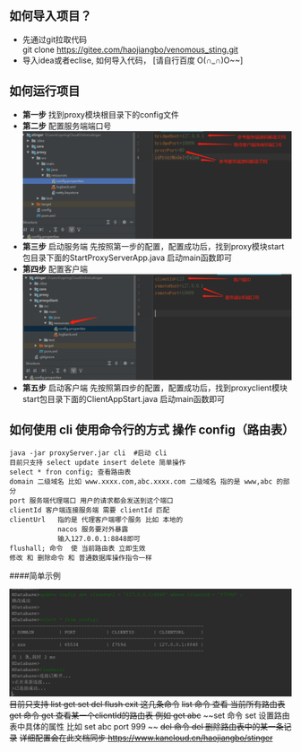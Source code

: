 
##  如何导入项目？
* 先通过git拉取代码  
git clone https://gitee.com/haojiangbo/venomous_sting.git 
* 导入idea或者eclise, 如何导入代码， [请自行百度 O(∩_∩)O~~]
## 如何运行项目


* **第一步** 找到proxy模块根目录下的config文件
* **第二步** 配置服务端端口号
![](images/508c479ec1463fb999635899bc27209.png)
* **第三步** 启动服务端
先按照第一步的配置，配置成功后，找到proxy模块start包目录下面的StartProxyServerApp.java 启动main函数即可
* **第四步** 配置客户端
![](images/0be0000f922d48e7f79f23aec35ba82.png)
* **第五步** 启动客户端
先按照第四步的配置，配置成功后，找到proxyclient模块start包目录下面的ClientAppStart.java 启动main函数即可

## 如何使用 cli  使用命令行的方式 操作 config（路由表）
```
java -jar proxyServer.jar cli  #启动 cli
目前只支持 select update insert delete 简单操作
select * fron config; 查看路由表
domain 二级域名 比如 www.xxxx.com,abc.xxxx.com 二级域名 指的是 www,abc 的部分
port 服务端代理端口 用户的请求都会发送到这个端口
clientId 客户端连接服务端 需要 clientId 匹配
clientUrl   指的是 代理客户端哪个服务 比如 本地的 
            nacos 服务要对外暴露  
            输入127.0.0.1:8848即可
flushall; 命令  使 当前路由表 立即生效
修改 和 删除命令 和 普通数据库操作指令一样
```

####简单示例

![](images/6c486a7c5bd0fcb33c3ae9947fd813f.png)
~~目前只支持 list  get set del  flush exit 这几条命令~~
~~list 命令 查看 当前所有路由表~~
~~get 命令  get <clientId> 查看某一个clientId的路由表 例如   get abc~~
~~set 命令  set <clientId> <field> <value>  设置路由表中具体的属性 比如 set abc port  999 ~~
~~del 命令  del <clientId> 删除路由表中的某一条记录~~
~~详细配置会在此文档同步
https://www.kancloud.cn/haojiangbo/stinger~~
 